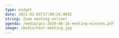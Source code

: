 ```yaml
---
type: widget
date: 2021-02-01T17:00:24.809Z
string: Zoom meeting online!
agenda: /media/gcc-2020-06-16-meeting-minutes.pdf
image: /media/next-meeting.jpg
---
```

